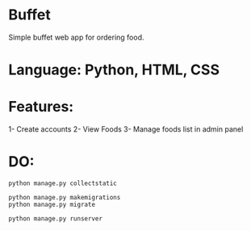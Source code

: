 # Buffet
Simple buffet web app for ordering food.
# Language: Python, HTML, CSS

# Features:
1- Create accounts
2- View Foods
3- Manage foods list in admin panel

# DO:
	python manage.py collectstatic
	
	python manage.py makemigrations
	python manage.py migrate
	
	python manage.py runserver

